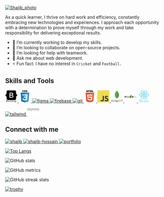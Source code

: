[<img src='https://i.ibb.co/Jrsx4FY/Github-profile-1.png' alt="Shajib_photo">](https://www.facebook.com/shajib.hossain.dev)

As a quick learner, I thrive on hard work and efficiency, constantly embracing new technologies and
experiences. I approach each opportunity with a determination to prove myself through my work and
take responsibility for delivering exceptional results.


- 🌱 I’m currently working to develop my skills.
- 👯 I’m looking to collaborate on open-source projects. 
- 🤔 I’m looking for help with teamwork. 
- 💬 Ask me about web development. 
- ⚡ Fun fact: I have no interest in `Cricket` and `Football.`

## Skills and Tools
<p align="left">
  <a href="https://getbootstrap.com" target="_blank" rel="noreferrer">
    <img src="https://raw.githubusercontent.com/devicons/devicon/master/icons/bootstrap/bootstrap-plain-wordmark.svg" alt="bootstrap" width="40" height="40"/>
  </a>
  <a href="https://www.w3schools.com/css/" target="_blank" rel="noreferrer">
    <img src="https://raw.githubusercontent.com/devicons/devicon/master/icons/css3/css3-original-wordmark.svg" alt="css3" width="40" height="40"/>
  </a>
  <a href="https://www.figma.com/" target="_blank" rel="noreferrer">
    <img src="https://www.vectorlogo.zone/logos/figma/figma-icon.svg" alt="figma" width="40" height="40"/>
  </a>
  <a href="https://firebase.google.com/" target="_blank" rel="noreferrer">
    <img src="https://www.vectorlogo.zone/logos/firebase/firebase-icon.svg" alt="firebase" width="40" height="40"/>
  </a>
  <a href="https://git-scm.com/" target="_blank" rel="noreferrer">
    <img src="https://www.vectorlogo.zone/logos/git-scm/git-scm-icon.svg" alt="git" width="40" height="40"/>
  </a>
  <a href="https://www.w3.org/html/" target="_blank" rel="noreferrer">
    <img src="https://raw.githubusercontent.com/devicons/devicon/master/icons/html5/html5-original-wordmark.svg" alt="html5" width="40" height="40"/>
  </a>
  <a href="https://developer.mozilla.org/en-US/docs/Web/JavaScript" target="_blank" rel="noreferrer">
    <img src="https://raw.githubusercontent.com/devicons/devicon/master/icons/javascript/javascript-original.svg" alt="javascript" width="40" height="40"/>
  </a>
  <a href="https://www.mongodb.com/" target="_blank" rel="noreferrer">
    <img src="https://raw.githubusercontent.com/devicons/devicon/master/icons/mongodb/mongodb-original-wordmark.svg" alt="mongodb" width="40" height="40"/>
  </a>
  <a href="https://nodejs.org" target="_blank" rel="noreferrer">
    <img src="https://raw.githubusercontent.com/devicons/devicon/master/icons/nodejs/nodejs-original-wordmark.svg" alt="nodejs" width="40" height="40"/>
  </a>
  <a href="https://reactjs.org/" target="_blank" rel="noreferrer">
    <img src="https://raw.githubusercontent.com/devicons/devicon/master/icons/react/react-original-wordmark.svg" alt="react" width="40" height="40"/>
  </a>
  <a href="https://tailwindcss.com/" target="_blank" rel="noreferrer">
    <img src="https://www.vectorlogo.zone/logos/tailwindcss/tailwindcss-icon.svg" alt="tailwind" width="40" height="40"/>
  </a>
  <a href="https://expressjs.com" target="_blank" rel="noreferrer">
    <img src="https://raw.githubusercontent.com/devicons/devicon/master/icons/express/express-original-wordmark.svg" alt="express" width="40" height="40"/>
  </a>
</p>

## Connect with me

<p align="left">
  <a href="https://www.linkedin.com/in/sojeebhossain" target="_blank" rel="noreferrer">
    <img src="https://raw.githubusercontent.com/rahuldkjain/github-profile-readme-generator/master/src/images/icons/Social/linked-in-alt.svg" alt="shajib" height="30" width="40" />
  </a>
  <a href="https://www.facebook.com/shajib.hossain.dev" target="_blank" rel="noreferrer">
    <img src="https://raw.githubusercontent.com/rahuldkjain/github-profile-readme-generator/master/src/images/icons/Social/facebook.svg" alt="shajib-hossain" height="30" width="40" />
  </a>
  <a href="https://shajib-hossain-portfolio.web.app" target="_blank" rel="noreferrer">
    <img src="https://cdn.jsdelivr.net/npm/simple-icons@3.0.1/icons/icloud.svg" alt="portfolio" height="30" width="40" />
  </a>
</p>



[![Top Langs](https://github-readme-stats.vercel.app/api/top-langs/?username=Shajib-Dv)](https://github.com/anuraghazra/github-readme-stats)

![GitHub stats](https://github-readme-stats.vercel.app/api?username=Shajib-Dv&show_icons=true)


![GitHub metrics](https://metrics.lecoq.io/Shajib-Dv)  

![GitHub streak stats](https://streak-stats.demolab.com/?user=Shajib-Dv)  

[![trophy](https://github-profile-trophy.vercel.app/?username=Shajib-Dv)](https://github.com/ryo-ma/github-profile-trophy)

